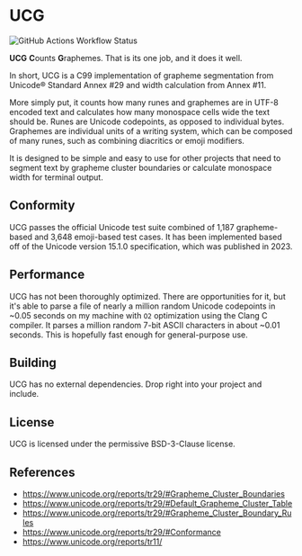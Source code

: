 # UCG

![GitHub Actions Workflow Status](https://img.shields.io/github/actions/workflow/status/Feoramund/ucg/ci.yml)

**UCG** **C**ounts **G**raphemes. That is its one job, and it does it well.

In short, UCG is a C99 implementation of grapheme segmentation from Unicode®
Standard Annex #29 and width calculation from Annex #11.

More simply put, it counts how many runes and graphemes are in UTF-8 encoded
text and calculates how many monospace cells wide the text should be. Runes are
Unicode codepoints, as opposed to individual bytes. Graphemes are individual
units of a writing system, which can be composed of many runes, such as
combining diacritics or emoji modifiers.

It is designed to be simple and easy to use for other projects that need to
segment text by grapheme cluster boundaries or calculate monospace width for
terminal output.

## Conformity

UCG passes the official Unicode test suite combined of 1,187 grapheme-based and
3,648 emoji-based test cases. It has been implemented based off of the Unicode
version 15.1.0 specification, which was published in 2023.

## Performance

UCG has not been thoroughly optimized. There are opportunities for it, but it's
able to parse a file of nearly a million random Unicode codepoints in ~0.05
seconds on my machine with `O2` optimization using the Clang C compiler. It
parses a million random 7-bit ASCII characters in about ~0.01 seconds. This is
hopefully fast enough for general-purpose use.

## Building

UCG has no external dependencies. Drop right into your project and include.

## License

UCG is licensed under the permissive BSD-3-Clause license.

## References

- https://www.unicode.org/reports/tr29/#Grapheme_Cluster_Boundaries
- https://www.unicode.org/reports/tr29/#Default_Grapheme_Cluster_Table
- https://www.unicode.org/reports/tr29/#Grapheme_Cluster_Boundary_Rules
- https://www.unicode.org/reports/tr29/#Conformance
- https://www.unicode.org/reports/tr11/
